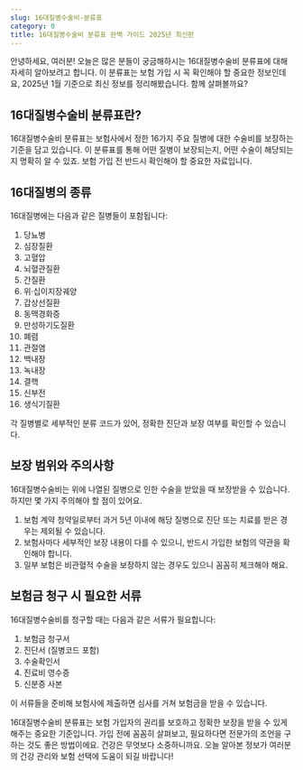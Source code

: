 ```yaml
---
slug: 16대질병수술비-분류표
category: 0
title: 16대질병수술비 분류표 완벽 가이드 2025년 최신판
---
```


안녕하세요, 여러분! 오늘은 많은 분들이 궁금해하시는 16대질병수술비 분류표에 대해 자세히 알아보려고 합니다. 이 분류표는 보험 가입 시 꼭 확인해야 할 중요한 정보인데요, 2025년 1월 기준으로 최신 정보를 정리해봤습니다. 함께 살펴볼까요?

## 16대질병수술비 분류표란?

16대질병수술비 분류표는 보험사에서 정한 16가지 주요 질병에 대한 수술비를 보장하는 기준을 담고 있습니다. 이 분류표를 통해 어떤 질병이 보장되는지, 어떤 수술이 해당되는지 명확히 알 수 있죠. 보험 가입 전 반드시 확인해야 할 중요한 자료입니다.

## 16대질병의 종류

16대질병에는 다음과 같은 질병들이 포함됩니다:

1. 당뇨병
2. 심장질환
3. 고혈압
4. 뇌혈관질환
5. 간질환
6. 위·십이지장궤양
7. 갑상선질환
8. 동맥경화증
9. 만성하기도질환
10. 폐렴
11. 관절염
12. 백내장
13. 녹내장
14. 결핵
15. 신부전
16. 생식기질환

각 질병별로 세부적인 분류 코드가 있어, 정확한 진단과 보장 여부를 확인할 수 있습니다.

## 보장 범위와 주의사항

16대질병수술비는 위에 나열된 질병으로 인한 수술을 받았을 때 보장받을 수 있습니다. 하지만 몇 가지 주의해야 할 점이 있어요.

1. 보험 계약 청약일로부터 과거 5년 이내에 해당 질병으로 진단 또는 치료를 받은 경우는 제외될 수 있습니다.
2. 보험사마다 세부적인 보장 내용이 다를 수 있으니, 반드시 가입한 보험의 약관을 확인해야 합니다.
3. 일부 보험은 비관혈적 수술을 보장하지 않는 경우도 있으니 꼼꼼히 체크해야 해요.

## 보험금 청구 시 필요한 서류

16대질병수술비를 청구할 때는 다음과 같은 서류가 필요합니다:

1. 보험금 청구서
2. 진단서 (질병코드 포함)
3. 수술확인서
4. 진료비 영수증
5. 신분증 사본

이 서류들을 준비해 보험사에 제출하면 심사를 거쳐 보험금을 받을 수 있습니다.

16대질병수술비 분류표는 보험 가입자의 권리를 보호하고 정확한 보장을 받을 수 있게 해주는 중요한 기준입니다. 가입 전에 꼼꼼히 살펴보고, 필요하다면 전문가의 조언을 구하는 것도 좋은 방법이에요. 건강은 무엇보다 소중하니까요. 오늘 알아본 정보가 여러분의 건강 관리와 보험 선택에 도움이 되길 바랍니다!